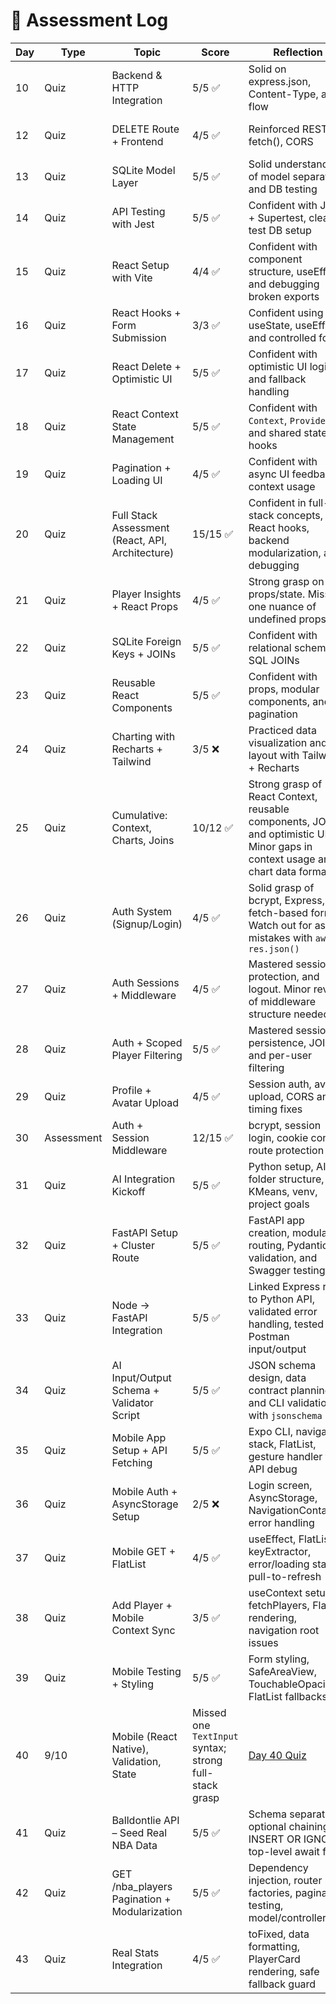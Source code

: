 # 🧠 Assessment Log

| Day | Type       | Topic                                            | Score                                                  | Reflection                                                                                                                       | Link                                            | Date         |
| --- | ---------- | ------------------------------------------------ | ------------------------------------------------------ | -------------------------------------------------------------------------------------------------------------------------------- | ----------------------------------------------- | ------------ |
| 10  | Quiz       | Backend & HTTP Integration                       | 5/5 ✅                                                 | Solid on express.json, Content-Type, and flow                                                                                    | [Day 10 Quiz](quizzes/day10-quiz.md)            | May 14, 2025 |
| 12  | Quiz       | DELETE Route + Frontend                          | 4/5 ✅                                                 | Reinforced REST, fetch(), CORS                                                                                                   | [Day 12 Quiz](quizzes/day12-quiz.md)            | May 16, 2025 |
| 13  | Quiz       | SQLite Model Layer                               | 5/5 ✅                                                 | Solid understanding of model separation and DB testing                                                                           | [Day 13 Quiz](quizzes/day13-quiz.md)            | May 16, 2025 |
| 14  | Quiz       | API Testing with Jest                            | 5/5 ✅                                                 | Confident with Jest + Supertest, clean test DB setup                                                                             | [Day 14 Quiz](quizzes/day14-quiz.md)            | May 17, 2025 |
| 15  | Quiz       | React Setup with Vite                            | 4/4 ✅                                                 | Confident with component structure, useEffect, and debugging broken exports                                                      | [Day 15 Quiz](quizzes/day15-quiz.md)            | May 17, 2025 |
| 16  | Quiz       | React Hooks + Form Submission                    | 3/3 ✅                                                 | Confident using useState, useEffect, and controlled forms                                                                        | [Day 16 Quiz](quizzes/day16-quiz.md)            | May 18, 2025 |
| 17  | Quiz       | React Delete + Optimistic UI                     | 5/5 ✅                                                 | Confident with optimistic UI logic and fallback handling                                                                         | [Day 17 Quiz](quizzes/day17-quiz.md)            | May 18, 2025 |
| 18  | Quiz       | React Context State Management                   | 5/5 ✅                                                 | Confident with `Context`, `Provider`, and shared state hooks                                                                     | [Day 18 Quiz](quizzes/day18-quiz.md)            | May 18, 2025 |
| 19  | Quiz       | Pagination + Loading UI                          | 4/5 ✅                                                 | Confident with async UI feedback & context usage                                                                                 | [Day 19 Quiz](quizzes/day19-quiz.md)            | May 19, 2025 |
| 20  | Quiz       | Full Stack Assessment (React, API, Architecture) | 15/15 ✅                                               | Confident in full-stack concepts, React hooks, backend modularization, and debugging                                             | [Day 20 Quiz](quizzes/day20-quiz.md)            | May 19, 2025 |
| 21  | Quiz       | Player Insights + React Props                    | 4/5 ✅                                                 | Strong grasp on props/state. Missed one nuance of undefined props.                                                               | [Day 21 Quiz](quizzes/day21-quiz.md)            | May 20, 2025 |
| 22  | Quiz       | SQLite Foreign Keys + JOINs                      | 5/5 ✅                                                 | Confident with relational schema + SQL JOINs                                                                                     | [Day 22 Quiz](quizzes/day22-quiz.md)            | May 20, 2025 |
| 23  | Quiz       | Reusable React Components                        | 5/5 ✅                                                 | Confident with props, modular components, and pagination                                                                         | [Day 23 Quiz](quizzes/day23-quiz.md)            | May 20, 2025 |
| 24  | Quiz       | Charting with Recharts + Tailwind                | 3/5 ❌                                                 | Practiced data visualization and layout with Tailwind + Recharts                                                                 | [Day 24 Quiz](quizzes/day24-quiz.md)            | May 21, 2025 |
| 25  | Quiz       | Cumulative: Context, Charts, Joins               | 10/12 ✅                                               | Strong grasp of React Context, reusable components, JOINs, and optimistic UI. Minor gaps in context usage and chart data format. | [Day 25 Quiz](quizzes/day25-quiz.md)            | May 21, 2025 |
| 26  | Quiz       | Auth System (Signup/Login)                       | 4/5 ✅                                                 | Solid grasp of bcrypt, Express, and fetch-based forms. Watch out for async mistakes with `await res.json()`                      | [Day 26 Quiz](quizzes/day26-quiz.md)            | May 21, 2025 |
| 27  | Quiz       | Auth Sessions + Middleware                       | 4/5 ✅                                                 | Mastered sessions, protection, and logout. Minor review of middleware structure needed.                                          | [Day 27 Quiz](quizzes/day27-quiz.md)            | May 21, 2025 |
| 28  | Quiz       | Auth + Scoped Player Filtering                   | 5/5 ✅                                                 | Mastered session persistence, JOINs, and per-user filtering                                                                      | [Day 28 Quiz](quizzes/day28-quiz.md)            | May 22, 2025 |
| 29  | Quiz       | Profile + Avatar Upload                          | 4/5 ✅                                                 | Session auth, avatar upload, CORS and timing fixes                                                                               | [Day 29 Quiz](quizzes/day29-quiz.md)            | May 24, 2025 |
| 30  | Assessment | Auth + Session Middleware                        | 12/15 ✅                                               | bcrypt, session login, cookie config, route protection                                                                           | [Day 30 Quiz](quizzes/day30-auth-assessment.md) | May 24, 2025 |
| 31  | Quiz       | AI Integration Kickoff                           | 5/5 ✅                                                 | Python setup, AI folder structure, KMeans, venv, project goals                                                                   | [Day 31 Quiz](quizzes/day31-quiz.md)            | May 25, 2025 |
| 32  | Quiz       | FastAPI Setup + Cluster Route                    | 5/5 ✅                                                 | FastAPI app creation, modular routing, Pydantic validation, and Swagger testing                                                  | [Day 32 Quiz](quizzes/day32-quiz.md)            | May 25, 2025 |
| 33  | Quiz       | Node → FastAPI Integration                       | 5/5 ✅                                                 | Linked Express route to Python API, validated error handling, tested Postman input/output                                        | [Day 33 Quiz](quizzes/day33-quiz.md)            | May 26, 2025 |
| 34  | Quiz       | AI Input/Output Schema + Validator Script        | 5/5 ✅                                                 | JSON schema design, data contract planning, and CLI validation with `jsonschema`                                                 | [Day 34 Quiz](quizzes/day34-quiz.md)            | May 27, 2025 |
| 35  | Quiz       | Mobile App Setup + API Fetching                  | 5/5 ✅                                                 | Expo CLI, navigation stack, FlatList, gesture handler fix, API debug                                                             | [Day 35 Quiz](quizzes/day35-quiz.md)            | May 28, 2025 |
| 36  | Quiz       | Mobile Auth + AsyncStorage Setup                 | 2/5 ❌                                                 | Login screen, AsyncStorage, NavigationContainer, error handling                                                                  | [Day 36 Quiz](quizzes/day36-quiz.md)            | May 28, 2025 |
| 37  | Quiz       | Mobile GET + FlatList                            | 4/5 ✅                                                 | useEffect, FlatList, keyExtractor, error/loading state, pull-to-refresh                                                          | [Day 37 Quiz](quizzes/day37-quiz.md)            | May 29, 2025 |
| 38  | Quiz       | Add Player + Mobile Context Sync                 | 3/5 ✅                                                 | useContext setup, fetchPlayers, FlatList rendering, navigation root issues                                                       | [Day 38 Quiz](quizzes/day38-quiz.md)            | May 30, 2025 |
| 39  | Quiz       | Mobile Testing + Styling                         | 5/5 ✅                                                 | Form styling, SafeAreaView, TouchableOpacity, FlatList fallbacks                                                                 | [Day 39 Quiz](quizzes/day39-quiz.md)            | May 30, 2025 |
| 40  | 9/10       | Mobile (React Native), Validation, State         | Missed one `TextInput` syntax; strong full-stack grasp | [Day 40 Quiz](quizzes/day40-quiz.md)                                                                                             | Jun 02, 2025                                    |
| 41  | Quiz       | Balldontlie API – Seed Real NBA Data             | 5/5 ✅                                                 | Schema separation, optional chaining, INSERT OR IGNORE, top-level await fix                                                      | [Day 41 Quiz](quizzes/day41-quiz.md)            | Jun 02, 2025 |
| 42  | Quiz       | GET /nba_players Pagination + Modularization     | 5/5 ✅                                                 | Dependency injection, router factories, pagination testing, model/controller DI                                                  | [Day 42 Quiz](quizzes/day42-quiz.md)            | Jun 04, 2025 |
| 43  | Quiz       | Real Stats Integration                           | 4/5 ✅                                                 | toFixed, data formatting, PlayerCard rendering, safe fallback guard                                                              | [Day 43 Quiz](quizzes/day43-quiz.md)            | June 7, 2025 |
